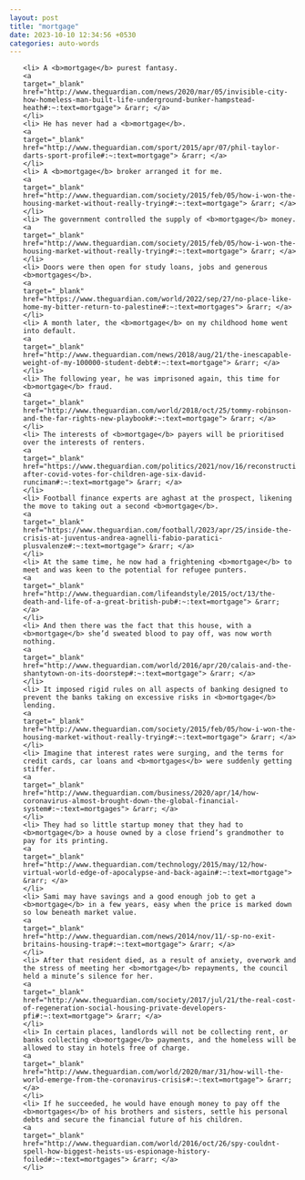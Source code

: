 ```yaml
---
layout: post
title: "mortgage"
date: 2023-10-10 12:34:56 +0530
categories: auto-words
---
```

<ol>

    <li> A <b>mortgage</b> purest fantasy.
    <a 
    target="_blank" 
    href="http://www.theguardian.com/news/2020/mar/05/invisible-city-how-homeless-man-built-life-underground-bunker-hampstead-heath#:~:text=mortgage"> &rarr; </a>
    </li>
    <li> He has never had a <b>mortgage</b>.
    <a 
    target="_blank" 
    href="http://www.theguardian.com/sport/2015/apr/07/phil-taylor-darts-sport-profile#:~:text=mortgage"> &rarr; </a>
    </li>
    <li> A <b>mortgage</b> broker arranged it for me.
    <a 
    target="_blank" 
    href="http://www.theguardian.com/society/2015/feb/05/how-i-won-the-housing-market-without-really-trying#:~:text=mortgage"> &rarr; </a>
    </li>
    <li> The government controlled the supply of <b>mortgage</b> money.
    <a 
    target="_blank" 
    href="http://www.theguardian.com/society/2015/feb/05/how-i-won-the-housing-market-without-really-trying#:~:text=mortgage"> &rarr; </a>
    </li>
    <li> Doors were then open for study loans, jobs and generous <b>mortgages</b>.
    <a 
    target="_blank" 
    href="https://www.theguardian.com/world/2022/sep/27/no-place-like-home-my-bitter-return-to-palestine#:~:text=mortgages"> &rarr; </a>
    </li>
    <li> A month later, the <b>mortgage</b> on my childhood home went into default.
    <a 
    target="_blank" 
    href="http://www.theguardian.com/news/2018/aug/21/the-inescapable-weight-of-my-100000-student-debt#:~:text=mortgage"> &rarr; </a>
    </li>
    <li> The following year, he was imprisoned again, this time for <b>mortgage</b> fraud.
    <a 
    target="_blank" 
    href="http://www.theguardian.com/world/2018/oct/25/tommy-robinson-and-the-far-rights-new-playbook#:~:text=mortgage"> &rarr; </a>
    </li>
    <li> The interests of <b>mortgage</b> payers will be prioritised over the interests of renters.
    <a 
    target="_blank" 
    href="https://www.theguardian.com/politics/2021/nov/16/reconstruction-after-covid-votes-for-children-age-six-david-runciman#:~:text=mortgage"> &rarr; </a>
    </li>
    <li> Football finance experts are aghast at the prospect, likening the move to taking out a second <b>mortgage</b>.
    <a 
    target="_blank" 
    href="https://www.theguardian.com/football/2023/apr/25/inside-the-crisis-at-juventus-andrea-agnelli-fabio-paratici-plusvalenze#:~:text=mortgage"> &rarr; </a>
    </li>
    <li> At the same time, he now had a frightening <b>mortgage</b> to meet and was keen to the potential for refugee punters.
    <a 
    target="_blank" 
    href="http://www.theguardian.com/lifeandstyle/2015/oct/13/the-death-and-life-of-a-great-british-pub#:~:text=mortgage"> &rarr; </a>
    </li>
    <li> And then there was the fact that this house, with a <b>mortgage</b> she’d sweated blood to pay off, was now worth nothing.
    <a 
    target="_blank" 
    href="http://www.theguardian.com/world/2016/apr/20/calais-and-the-shantytown-on-its-doorstep#:~:text=mortgage"> &rarr; </a>
    </li>
    <li> It imposed rigid rules on all aspects of banking designed to prevent the banks taking on excessive risks in <b>mortgage</b> lending.
    <a 
    target="_blank" 
    href="http://www.theguardian.com/society/2015/feb/05/how-i-won-the-housing-market-without-really-trying#:~:text=mortgage"> &rarr; </a>
    </li>
    <li> Imagine that interest rates were surging, and the terms for credit cards, car loans and <b>mortgages</b> were suddenly getting stiffer.
    <a 
    target="_blank" 
    href="http://www.theguardian.com/business/2020/apr/14/how-coronavirus-almost-brought-down-the-global-financial-system#:~:text=mortgages"> &rarr; </a>
    </li>
    <li> They had so little startup money that they had to <b>mortgage</b> a house owned by a close friend’s grandmother to pay for its printing.
    <a 
    target="_blank" 
    href="http://www.theguardian.com/technology/2015/may/12/how-virtual-world-edge-of-apocalypse-and-back-again#:~:text=mortgage"> &rarr; </a>
    </li>
    <li> Sami may have savings and a good enough job to get a <b>mortgage</b> in a few years, easy when the price is marked down so low beneath market value.
    <a 
    target="_blank" 
    href="http://www.theguardian.com/news/2014/nov/11/-sp-no-exit-britains-housing-trap#:~:text=mortgage"> &rarr; </a>
    </li>
    <li> After that resident died, as a result of anxiety, overwork and the stress of meeting her <b>mortgage</b> repayments, the council held a minute’s silence for her.
    <a 
    target="_blank" 
    href="http://www.theguardian.com/society/2017/jul/21/the-real-cost-of-regeneration-social-housing-private-developers-pfi#:~:text=mortgage"> &rarr; </a>
    </li>
    <li> In certain places, landlords will not be collecting rent, or banks collecting <b>mortgage</b> payments, and the homeless will be allowed to stay in hotels free of charge.
    <a 
    target="_blank" 
    href="http://www.theguardian.com/world/2020/mar/31/how-will-the-world-emerge-from-the-coronavirus-crisis#:~:text=mortgage"> &rarr; </a>
    </li>
    <li> If he succeeded, he would have enough money to pay off the <b>mortgages</b> of his brothers and sisters, settle his personal debts and secure the financial future of his children.
    <a 
    target="_blank" 
    href="http://www.theguardian.com/world/2016/oct/26/spy-couldnt-spell-how-biggest-heists-us-espionage-history-foiled#:~:text=mortgages"> &rarr; </a>
    </li>